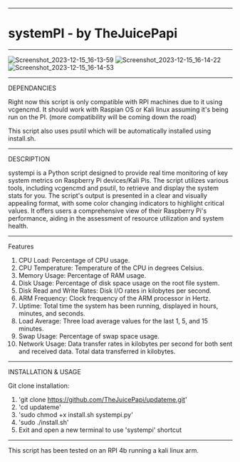 -------------------------------------------------------------------------------------------------------------------------------------------

# systemPI - by TheJuicePapi

-------------------------------------------------------------------------------------------------------------------------------------------
![Screenshot_2023-12-15_16-13-59](https://github.com/TheJuicePapi/systempi/assets/134894632/29b66419-4856-4a18-b057-007d0f94a5a0)
![Screenshot_2023-12-15_16-14-22](https://github.com/TheJuicePapi/systempi/assets/134894632/014276be-1178-4102-9533-600d1b1e11d9)
![Screenshot_2023-12-15_16-14-53](https://github.com/TheJuicePapi/systempi/assets/134894632/f989887d-dbf3-4846-a375-28ff1fd5b0de)



------------------------------


DEPENDANCIES

Right now this script is only compatible with RPI machines due to it using vcgencmd. It should work with Raspian OS or Kali linux assuming it's being run on the PI.
(more compatibility will be coming down the road)

This script also uses psutil which will be automatically installed using install.sh.

-------------------------------

DESCRIPTION

systempi is a Python script designed to provide real time monitoring of key system metrics on Raspberry Pi devices/Kali Pis. The script utilizes various tools, including vcgencmd and psutil, to retrieve and display the system stats for you. The script's output is presented in a clear and visually appealing format, with some color changing indicators to highlight critical values. It offers users a comprehensive view of their Raspberry Pi's performance, aiding in the assessment of resource utilization and system health.

-------------------------------

Features

1. CPU Load: Percentage of CPU usage.
2. CPU Temperature: Temperature of the CPU in degrees Celsius.
3. Memory Usage: Percentage of RAM usage.
4. Disk Usage: Percentage of disk space usage on the root file system.
5. Disk Read and Write Rates: Disk I/O rates in kilobytes per second.
6. ARM Frequency: Clock frequency of the ARM processor in Hertz.
7. Uptime: Total time the system has been running, displayed in hours, minutes, and seconds.
8. Load Average: Three load average values for the last 1, 5, and 15 minutes.
9. Swap Usage: Percentage of swap space usage.
10. Network Usage: Data transfer rates in kilobytes per second for both sent and received data. Total data transferred in kilobytes.

-------------------------------

INSTALLATION & USAGE


Git clone installation:

1. 'git clone https://github.com/TheJuicePapi/updateme.git'
2. 'cd updateme'
3. 'sudo chmod +x install.sh systempi.py'
4. 'sudo ./install.sh'
5. Exit and open a new terminal to use 'systempi' shortcut

 
-------------------------------

This script has been tested on an RPI 4b running a kali linux arm.
